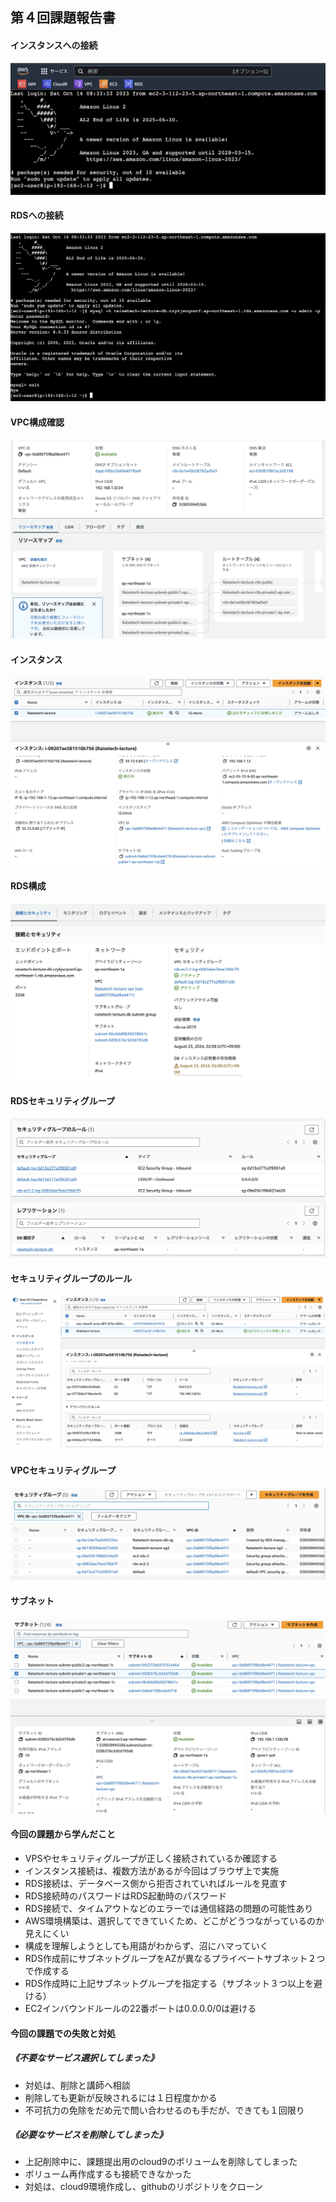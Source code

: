 ## 第４回課題報告書

#### インスタンスへの接続
![インスタンス](picture/4_1.png)

#### RDSへの接続
![RDS](picture/4_2.png)

#### VPC構成確認
![VPC](picture/4_map.png)

#### インスタンス
![インスタンス](picture/4_instance.png)

#### RDS構成
![RDS構成](picture/4_database.png)

#### RDSセキュリティグループ
![RDSセキュリティグループ](picture/4_RDSsecurityrule.png)

#### セキュリティグループのルール
![セキュリティグループルール](picture/4_securityrule.png)

#### VPCセキュリティグループ
![VPCセキュリティグループ](picture/4_securitygroup.png)

#### サブネット
![サブネット](picture/4_subnet.png)


#### 今回の課題から学んだこと
- VPSやセキュリティグループが正しく接続されているか確認する
- インスタンス接続は、複数方法があるが今回はブラウザ上で実施
- RDS接続は、データベース側から拒否されていればルールを見直す
- RDS接続時のパスワードはRDS起動時のパスワード
- RDS接続で、タイムアウトなどのエラーでは通信経路の問題の可能性あり
- AWS環境構築は、選択してできていくため、どこがどうつながっているのか見えにくい
- 構成を理解しようとしても用語がわからず、沼にハマっていく
- RDS作成前にサブネットグループをAZが異なるプライベートサブネット２つで作成する
- RDS作成時に上記サブネットグループを指定する（サブネット３つ以上を避ける）
- EC2インバウンドルールの22番ポートは0.0.0.0/0は避ける

#### 今回の課題での失敗と対処
##### 《不要なサービス選択してしまった》
- 対処は、削除と講師へ相談
- 削除しても更新が反映されるには１日程度かかる
- 不可抗力の免除をだめ元で問い合わせるのも手だが、できても１回限り

##### 《必要なサービスを削除してしまった》
- 上記削除中に、課題提出用のcloud9のボリュームを削除してしまった
- ボリューム再作成するも接続できなかった
- 対処は、cloud9環境作成し、githubのリポジトリをクローン